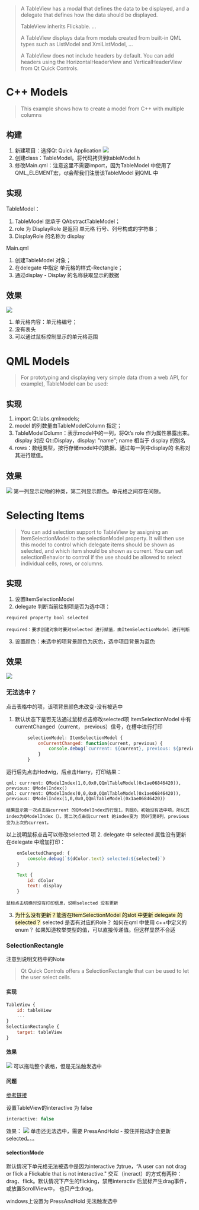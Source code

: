 > A TableView has a modal that defines the data to be displayed, and a delegate that defines how the data should be displayed.
> 
> TableView inherits Flickable. ...
> 
> A TableView displays data from modals created from built-in QML types such as ListModel and XmlListModel, ...
> 
> A TableView does not include headers by default. You can add headers using the HorizontalHeaderView and VerticalHeaderView from Qt Quick Controls.


# C++ Models
> This example shows how to create a model from C++ with multiple columns

## 构建
1. 新建项目：选择Qt Quick Application
![](attachment/fda46674338acd252513d7191cf18903.png)
2. 创建class：TableModel。将代码拷贝到tableModel.h
3. 修改Main.qml：注意这里不需要import，因为TableModel 中使用了QML_ELEMENT宏，qt会帮我们注册该TableModel 到QML 中

## 实现
TableModel：
1. TableModel 继承于 QAbstractTableModel；
2. role 为 DisplayRole 是返回 单元格 行号、列号构成的字符串；
3. DisplayRole 的名称为 display

Main.qml
1. 创建TableModel 对象；
2. 在delegate 中指定 单元格的样式-Rectangle；
3. 通过display - Display 的名称获取显示的数据

## 效果
![](attachment/95e28cb053a8ae10d05f1ab9331884e6.png)
1. 单元格内容：单元格编号；
2. 没有表头
3. 可以通过鼠标控制显示的单元格范围


# QML Models
> For prototyping and displaying very simple data (from a web API, for example), TableModel can be used:

## 实现
1. import Qt.labs.qmlmodels;
2. model 的列数量由TableModelColumn 指定；
3. TableModelColumn：表示model中的一列，将Qt‘s role 作为属性暴露出来。
display 对应 Qt::Display，display: "name"; name 相当于 display 的别名
4. rows：数组类型，按行存储model中的数据。通过每一列中display的 名称对其进行赋值。

## 效果
![](attachment/c3b77dc7eb0ca36b79562b7a25291d42.png)
	第一列显示动物的种类，第二列显示颜色。单元格之间存在间隙。

# Selecting Items
> You can add selection support to TableView by assigning an ItemSelectionModel to the selectionModel property. It will then use this model to control which delegate items should be shown as selected, and which item should be shown as current. You can set selectionBehavior to control if the use should be allowed to select individual cells, rows, or columns.

## 实现
1. 设置ItemSelectionModel
2. delegate 判断当前绘制项是否为选中项：
``` js
required property bool selected
```
	required：要求创建对象时要对selected 进行赋值，由ItemSelectionModel 进行判断
3. 设置颜色：未选中的项背景颜色为灰色，选中项目背景为蓝色
## 效果
![](attachment/4956fb3d29055fa47773021feac7d692.png)

### 无法选中？
点击表格中的项，该项背景颜色未改变-没有被选中
1. 默认状态下是否无法通过鼠标点击修改selected项
ItemSelectionModel 中有 currentChanged（current， previous）信号，在槽中进行打印
``` js
        selectionModel: ItemSelectionModel {
            onCurrentChanged: function(current, previous) {
                console.debug(`currrent: ${current}, previous: ${previous}`);
            }
        }
```
运行后先点击Hedwig，后点击Harry，打印结果：
``` 
qml: currrent: QModelIndex(1,0,0x0,QQmlTableModel(0x1ae06846420)), previous: QModelIndex()
qml: currrent: QModelIndex(0,0,0x0,QQmlTableModel(0x1ae06846420)), previous: QModelIndex(1,0,0x0,QQmlTableModel(0x1ae06846420))
```
	结果显示第一次点击后current 的QModelIndex的行是1，列是0，初始没有选中项，所以其index为QModelIndex（）。第二次点击后current 的index变为 第0行第0列，previous 变为上次的current。
以上说明鼠标点击可以修改selected 项
2. delegate 中 selected 属性没有更新
在delegate 中增加打印：
``` js
	onSelectedChanged: {
		console.debug(`${dColor.text} selected:${selected}`)
	}

	Text {
		id: dColor
		text: display
	}
```
	鼠标点击切换时没有打印信息，说明selected 没有更新
3. <mark style="background: #FFF3A3A6;">为什么没有更新？能否在ItemSelectionModel 的slot 中更新 delegate 的selected？</mark>
	selected 是否有对应的Role？
	如何在qml 中使用 c++中定义的enum？
		如果知道枚举类型的值，可以直接传递值。但这样显然不合适	
### SelectionRectangle
注意到说明文档中的Note
> Qt Quick Controls offers a SelectionRectangle that can be used to let the user select cells.


#### 实现
``` js
TableView {
	id: tableView
	...
}
SelectionRectangle {
	target: tableView
}
```
#### 效果
![](attachment/b2e8e34ce321bf1e2c3d79641a50839a.png)
可以拖动整个表格，但是无法触发选中
#### 问题
[参考链接](https://forum.qt.io/topic/132272/qt6-2-tableview-selectionmodel-rectangle-selection-not-working/3)

设置TableView的interactive 为 false
``` js
interactive: false
```
效果：
![](attachment/786ed3dcd19993b90fb7c398b0a518a8.png)
	单击还无法选中，需要 PressAndHold - 按住并拖动才会更新selected。。。
#### selectionMode
默认情况下单元格无法被选中是因为interactive 为true，“A user can not drag or flick a Flickable that is not interactive."
	交互（ineract）的方式有两种： drag、flick。默认情况下产生的flicking，禁用interactiv 后鼠标产生drag事件，或放置ScrollView中， 也只产生drag。
	
windows上设置为 PressAndHold 无法触发选中
